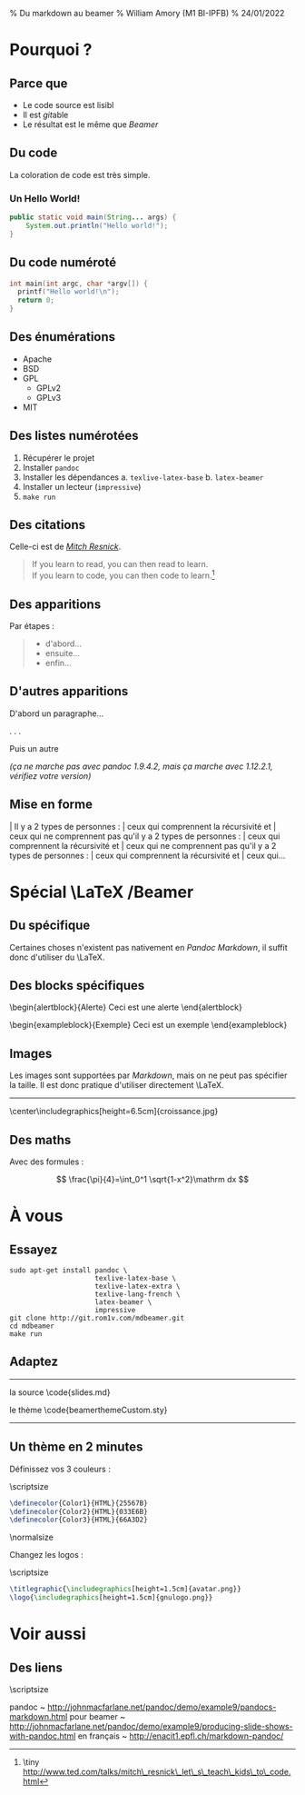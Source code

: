 % Du markdown au beamer
% William Amory (M1 BI-IPFB)
% 24/01/2022

# Pourquoi ?

## Parce que

- Le code source est lisibl
- Il est *git*able
- Le résultat est le même que *Beamer*

## Du code

La coloration de code est très simple.

### Un Hello World!

~~~java
public static void main(String... args) {
    System.out.println("Hello world!");
}
~~~

## Du code numéroté

~~~{.c .numberLines startFrom="5"}
int main(int argc, char *argv[]) {
  printf("Hello world!\n");
  return 0;
}
~~~

## Des énumérations

- Apache
- BSD
- GPL
    - GPLv2
    - GPLv3
- MIT

## Des listes numérotées

1. Récupérer le projet
2. Installer `pandoc`
3. Installer les dépendances
    a. `texlive-latex-base`
    b. `latex-beamer`
4. Installer un lecteur (`impressive`)
5. `make run`

## Des citations

Celle-ci est de [*Mitch Resnick*](https://en.wikipedia.org/wiki/Mitchel_Resnick).

> If you learn to read, you can then read to learn.\
> If you learn to code, you can then code to learn.[^ted]

[^ted]: \tiny http://www.ted.com/talks/mitch\_resnick\_let\_s\_teach\_kids\_to\_code.html

## Des apparitions

Par étapes :

> - d'abord…
> - ensuite…
> - enfin…

## D'autres apparitions

D'abord un paragraphe…

. . .

Puis un autre

*(ça ne marche pas avec pandoc 1.9.4.2, mais ça marche avec 1.12.2.1, vérifiez
votre version)*

## Mise en forme

| Il y a 2 types de personnes :
|   ceux qui comprennent la récursivité et
|   ceux qui ne comprennent pas qu'il y a 2 types de personnes :
|     ceux qui comprennent la récursivité et
|     ceux qui ne comprennent pas qu'il y a 2 types de personnes :
|       ceux qui comprennent la récursivité et
|       ceux qui…


# Spécial \LaTeX /Beamer

## Du spécifique

Certaines choses n'existent pas nativement en *Pandoc Markdown*, il suffit donc
d'utiliser du \LaTeX.

## Des blocks spécifiques

\begin{alertblock}{Alerte}
Ceci est une alerte
\end{alertblock}

\begin{exampleblock}{Exemple}
Ceci est un exemple
\end{exampleblock}

## Images

Les images sont supportées par *Markdown*, mais on ne peut pas spécifier la
taille. Il est donc pratique d'utiliser directement \LaTeX.

----

\center\includegraphics[height=6.5cm]{croissance.jpg}

## Des maths

Avec des formules :

$$
\frac{\pi}{4}=\int_0^1 \sqrt{1-x^2}\mathrm dx
$$

# À vous

## Essayez

    sudo apt-get install pandoc \
                         texlive-latex-base \
                         texlive-latex-extra \
                         texlive-lang-french \
                         latex-beamer \
                         impressive
    git clone http://git.rom1v.com/mdbeamer.git
    cd mdbeamer
    make run

## Adaptez

----------- ----------------------------
  la source \code{slides.md}

   le thème \code{beamerthemeCustom.sty}
----------- ----------------------------

## Un thème en 2 minutes

Définissez vos 3 couleurs :

\scriptsize

~~~latex
\definecolor{Color1}{HTML}{25567B}
\definecolor{Color2}{HTML}{033E6B}
\definecolor{Color3}{HTML}{66A3D2}
~~~

\normalsize

Changez les logos :

\scriptsize

~~~latex
\titlegraphic{\includegraphics[height=1.5cm]{avatar.png}}
\logo{\includegraphics[height=1.5cm]{gnulogo.png}}
~~~

# Voir aussi

## Des liens

\scriptsize

pandoc
  ~ <http://johnmacfarlane.net/pandoc/demo/example9/pandocs-markdown.html>
pour beamer
  ~ <http://johnmacfarlane.net/pandoc/demo/example9/producing-slide-shows-with-pandoc.html>
en français
  ~ <http://enacit1.epfl.ch/markdown-pandoc/>
